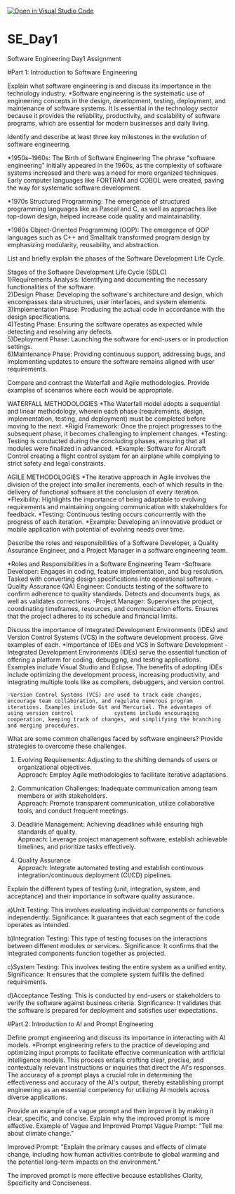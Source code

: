 [![Open in Visual Studio Code](https://classroom.github.com/assets/open-in-vscode-2e0aaae1b6195c2367325f4f02e2d04e9abb55f0b24a779b69b11b9e10269abc.svg)](https://classroom.github.com/online_ide?assignment_repo_id=18376638&assignment_repo_type=AssignmentRepo)
# SE_Day1
Software Engineering Day1 Assignment

#Part 1: Introduction to Software Engineering

Explain what software engineering is and discuss its importance in the technology industry.
*Software engineering is the systematic use of engineering concepts in the design, development, testing, deployment, and maintenance of software systems. It is essential in the technology sector because it provides the reliability, productivity, and scalability of software programs, which are essential for modern businesses and daily living.

Identify and describe at least three key milestones in the evolution of software engineering.

*1950s–1960s: The Birth of Software Engineering
 The phrase "software engineering" initially appeared in the 1960s, as the complexity of software systems increased and there was a need for more organized techniques.
 Early computer languages like FORTRAN and COBOL were created, paving the way for systematic software development.

 *1970s Structured Programming: 
 The emergence of structured programming languages like as Pascal and C, as well as approaches like top-down design, helped increase code quality and maintainability.

 *1980s Object-Oriented Programming (OOP): 
 The emergence of OOP languages such as C++ and Smalltalk transformed program design by emphasizing modularity, reusability, and abstraction.


List and briefly explain the phases of the Software Development Life Cycle.

Stages of the Software Development Life Cycle (SDLC)  
1)Requirements Analysis: Identifying and documenting the necessary functionalities of the software.  
2)Design Phase: Developing the software's architecture and design, which encompasses data structures, user interfaces, and system elements.  
3)Implementation Phase: Producing the actual code in accordance with the design specifications.  
4)Testing Phase: Ensuring the software operates as expected while detecting and resolving any defects.  
5)Deployment Phase: Launching the software for end-users or in production settings.  
6)Maintenance Phase: Providing continuous support, addressing bugs, and implementing updates to ensure the software remains aligned with user requirements.

Compare and contrast the Waterfall and Agile methodologies. Provide examples of scenarios where each would be appropriate.

WATERFALL METHODOLOGIES
*The Waterfall model adopts a sequential and linear methodology, wherein each phase (requirements, design, implementation, testing, and deployment) must be completed before moving to the next.
*Rigid Framework: Once the project progresses to the subsequent phase, it becomes challenging to implement changes.
*Testing: Testing is  conducted during the concluding phases, ensuring that all modules were finalized in advanced.
*Example: Software for Aircraft Control
creating a flight control system for an airplane while complying to strict safety and legal constraints.

AGILE METHODOLOGIES
*The iterative approach in Agile involves the division of the project into smaller increments, each of which results in the delivery of functional software at the conclusion of every iteration.
*Flexibility: Highlights the importance of being adaptable to evolving requirements and maintaining ongoing communication with stakeholders for feedback.
*Testing: Continuous testing occurs concurrently with the progress of each iteration.
*Example: Developing an innovative product or mobile application with potential of evolving needs over time.

Describe the roles and responsibilities of a Software Developer, a Quality Assurance Engineer, and a Project Manager in a software engineering team.

*Roles and Responsibilities in a Software Engineering Team
  -Software Developer: Engages in coding, feature implementation, and bug resolution. Tasked with converting design specifications into operational software.
  -Quality Assurance (QA) Engineer: Conducts testing of the software to confirm adherence to quality standards. Detects and documents bugs, as well as validates corrections.
  -Project Manager: Supervises the project, coordinating timeframes, resources, and communication efforts. Ensures that the project adheres to its schedule and financial limits.

Discuss the importance of Integrated Development Environments (IDEs) and Version Control Systems (VCS) in the software development process. Give examples of each.
*Importance of IDEs and VCS in Software Development
    -Integrated Development Environments (IDEs) serve the essential function of offering a platform for coding, debugging, and testing applications. Examples include Visual Studio and Eclipse.
    The benefits of adopting IDEs include optimizing the development process, increasing productivity, and integrating multiple tools like as compilers, debuggers, and version control.
    
    -Version Control Systems (VCS) are used to track code changes, encourage team collaboration, and regulate numerous program iterations. Examples include Git and Mercurial. The advantages of using version control             systems include encouraging cooperation, keeping track of changes, and simplifying the branching and merging procedures.

What are some common challenges faced by software engineers? Provide strategies to overcome these challenges.

1. Evolving Requirements: Adjusting to the shifting demands of users or organizational objectives.  
Approach: Employ Agile methodologies to facilitate iterative adaptations.

2. Communication Challenges: Inadequate communication among team members or with stakeholders.  
Approach: Promote transparent communication, utilize collaborative tools, and conduct frequent meetings.

3. Deadline Management: Achieving deadlines while ensuring high standards of quality.  
Approach: Leverage project management software, establish achievable timelines, and prioritize tasks effectively.

4. Quality Assurance  
Approach: Integrate automated testing and establish continuous integration/continuous deployment (CI/CD) pipelines.

Explain the different types of testing (unit, integration, system, and acceptance) and their importance in software quality assurance.

a)Unit Testing: This involves evaluating individual components or functions independently.
Significance: It guarantees that each segment of the code operates as intended.

b)Integration Testing: This type of testing focuses on the interactions between different modules or services..
Significance: It confirms that the integrated components function together as projected.

c)System Testing: This involves testing the entire system as a unified entity.
Significance: It ensures that the complete system fulfills the defined requirements.

d)Acceptance Testing: This is conducted by end-users or stakeholders to verify the software against business criteria.
Significance: It validates that the software is prepared for deployment and satisfies user expectations.

#Part 2: Introduction to AI and Prompt Engineering


Define prompt engineering and discuss its importance in interacting with AI models.
*Prompt engineering refers to the practice of developing and optimizing input prompts to facilitate effective communication with artificial intelligence models. This process entails crafting clear, precise, and contextually relevant instructions or inquiries that direct the AI's responses. The accuracy of a prompt plays a crucial role in determining the effectiveness and accuracy of the AI's output, thereby establishing prompt engineering as an essential competency for utilizing AI models across diverse applications.

Provide an example of a vague prompt and then improve it by making it clear, specific, and concise. Explain why the improved prompt is more effective.
Example of Vague and Improved Prompt
Vague Prompt:
"Tell me about climate change."

Improved Prompt:
"Explain the primary causes and effects of climate change, including how human activities contribute to global warming and the potential long-term impacts on the environment."

The improved prompt is more effective because establishes Clarity, Specificity and Conciseness.
